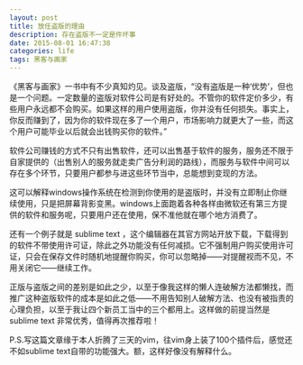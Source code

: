 ```yaml
---
layout: post
title: 放任盗版的理由
description: 存在盗版不一定是件坏事
date: 2015-08-01 16:47:38
categories: life
tags: 黑客与画家
---
```

《黑客与画家》一书中有不少真知灼见。谈及盗版，“没有盗版是一种‘优势’，但也是一个问题。一定数量的盗版对软件公司是有好处的。不管你的软件定价多少，有些用户永远都不会购买。如果这样的用户使用盗版，你并没有任何损失。事实上，你反而赚到了，因为你的软件现在多了一个用户，市场影响力就更大了一些，而这个用户可能毕业以后就会出钱购买你的软件。”

软件公司赚钱的方式不只有出售软件，还可以出售基于软件的服务，服务还不限于自家提供的（出售别人的服务就走卖广告分利润的路线），而服务与软件中间可以存在多个环节，只要用户都参与进这些环节当中，总能想到变现的方法。

这可以解释windows操作系统在检测到你使用的是盗版时，并没有立即制止你继续使用，只是把屏幕背影变黑。windows上面跑着各种各样由微软还有第三方提供的软件和服务呢，只要用户还在使用，保不准他就在哪个地方消费了。

还有一个例子就是 sublime text ，这个编辑器在其官方网站开放下载，下载得到的软件不带使用许可证，除此之外功能没有任何减损。它不强制用户购买使用许可证，只会在保存文件时随机地提醒你购买，你可以忽略掉——对提醒视而不见，不用关闭它——继续工作。

正版与盗版之间的差别是如此之少，以至于像我这样的懒人连破解方法都懒找，而推广这种盗版软件的成本是如此之低——不用告知别人破解方法、也没有被指责的心理负担，以至于我让四个新员工当中的三个都用上。这样做的前提当然是 sublime text 非常优秀，值得再次推荐啦！

P.S.写这篇文章缘于本人折腾了三天的vim，往vim身上装了100个插件后，感觉还不如sublime text自带的功能强大。额，这样好像没有解释什么。
